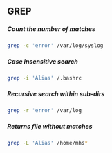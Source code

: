 ## GREP
##### Count the number of matches
```bash
grep -c 'error' /var/log/syslog
```

##### Case insensitive search
```bash
grep -i 'Alias' /.bashrc
```
##### Recursive search within sub-dirs
```bash
grep -r 'error' /var/log   
```

##### Returns file without matches
```bash
grep -L 'Alias' /home/mhs*
```